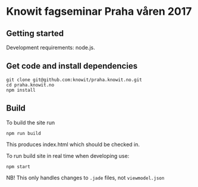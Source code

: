 # Knowit fagseminar Praha våren 2017

## Getting started

Development requirements: node.js.

## Get code and install dependencies

    git clone git@github.com:knowit/praha.knowit.no.git
    cd praha.knowit.no
    npm install

## Build

To build the site run

    npm run build

This produces index.html which should be checked in.

To run build site in real time when developing use:

    npm start

NB! This only handles changes to `.jade` files, not `viewmodel.json`


